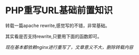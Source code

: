 # PHP重写URL基础前置知识

转载一篇apache rewrite,感觉写的不错，非常基础。

其实看是否支持rewrite,只要用下面的函数即可。

*现在基本都依赖nginx进行重写了，文章意义不大，删除转载内容*

